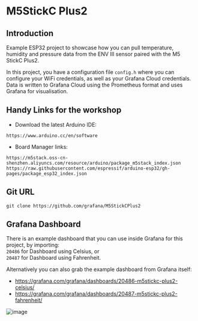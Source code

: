 # M5StickC Plus2

## Introduction
Example ESP32 project to showcase how you can pull temperature, humidity and pressure data from the ENV III sensor paired with the M5 StickC Plus2.

In this project, you have a configuration file ```config.h``` where you can configure your WiFi credentials, as well as your Grafana Cloud credentials. Data is written to Grafana Cloud using the Prometheus format and uses Grafana for visualisation. 

## Handy Links for the workshop
* Download the latest Arduino IDE:
```
https://www.arduino.cc/en/software
```

* Board Manager links:
```
https://m5stack.oss-cn-shenzhen.aliyuncs.com/resource/arduino/package_m5stack_index.json
https://raw.githubusercontent.com/espressif/arduino-esp32/gh-pages/package_esp32_index.json
```

## Git URL
```
git clone https://github.com/grafana/M5StickCPlus2
```

## Grafana Dashboard
There is an example dashboard that you can use inside Grafana for this project, by importing:<br />
```20486``` for Dashboard using Celsius, or<br />
```20487``` for Dashboard using Fahrenheit. 

Alternatively you can also grab the example dashboard from Grafana itself: 
* https://grafana.com/grafana/dashboards/20486-m5stickc-plus2-celsius/
* https://grafana.com/grafana/dashboards/20487-m5stickc-plus2-fahrenheit/

![image](https://github.com/grafana/M5StickCPlus2-GrafanaCon2025/blob/main/example_celsius.png)
